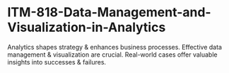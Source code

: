 # ITM-818-Data-Management-and-Visualization-in-Analytics
Analytics shapes strategy &amp; enhances business processes. Effective data management &amp; visualization are crucial. Real-world cases offer valuable insights into successes &amp; failures.
